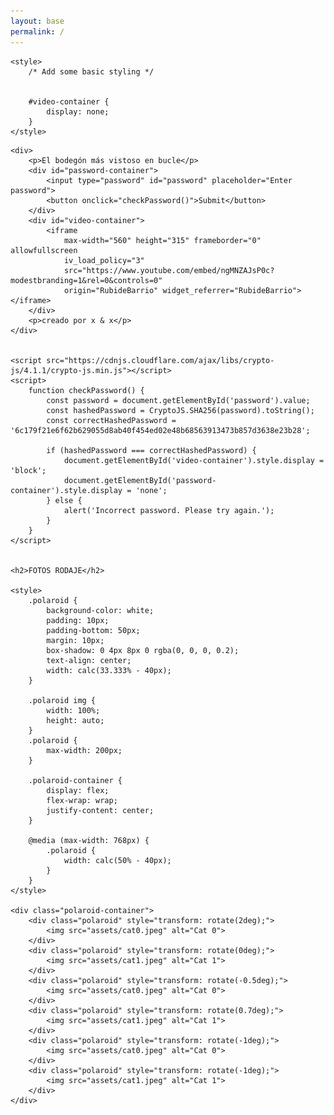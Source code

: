 ```yaml
---
layout: base
permalink: /
---
```


<link rel="stylesheet" href="styles/index.css">
<html lang="en">
<head>
    <meta charset="UTF-8">
    <meta name="viewport" content="width=device-width, initial-scale=1.0">
    <title>Rubi de Barrio</title>
    <link rel="icon" href="assets/favicon_estrellita.png" type="image/png">
    

    <style>
        /* Add some basic styling */

    
        #video-container {
            display: none;
        }
    </style>
</head>


<body>

    
    <div>
        <p>El bodegón más vistoso en bucle</p>
        <div id="password-container">
            <input type="password" id="password" placeholder="Enter password">
            <button onclick="checkPassword()">Submit</button>
        </div>
        <div id="video-container"> 
            <iframe
                max-width="560" height="315" frameborder="0" allowfullscreen
                iv_load_policy="3"
                src="https://www.youtube.com/embed/ngMNZAJsP0c?modestbranding=1&rel=0&controls=0"
                origin="RubideBarrio" widget_referrer="RubideBarrio"></iframe>
        </div>
        <p>creado por x & x</p>
    </div>
    
        
    <script src="https://cdnjs.cloudflare.com/ajax/libs/crypto-js/4.1.1/crypto-js.min.js"></script>
    <script>
        function checkPassword() {
            const password = document.getElementById('password').value;
            const hashedPassword = CryptoJS.SHA256(password).toString();
            const correctHashedPassword = '6c179f21e6f62b629055d8ab40f454ed02e48b68563913473b857d3638e23b28';

            if (hashedPassword === correctHashedPassword) {
                document.getElementById('video-container').style.display = 'block';
                document.getElementById('password-container').style.display = 'none';
            } else {
                alert('Incorrect password. Please try again.');
            }
        }
    </script>
    
    
    <h2>FOTOS RODAJE</h2>

    <style>
        .polaroid {
            background-color: white;
            padding: 10px;
            padding-bottom: 50px;
            margin: 10px;
            box-shadow: 0 4px 8px 0 rgba(0, 0, 0, 0.2);
            text-align: center;
            width: calc(33.333% - 40px);
        }

        .polaroid img {
            width: 100%;
            height: auto;
        }
        .polaroid {
            max-width: 200px;
        }

        .polaroid-container {
            display: flex;
            flex-wrap: wrap;
            justify-content: center;
        }

        @media (max-width: 768px) {
            .polaroid {
                width: calc(50% - 40px);
            }
        }
    </style>

    <div class="polaroid-container">
        <div class="polaroid" style="transform: rotate(2deg);">
            <img src="assets/cat0.jpeg" alt="Cat 0">
        </div>
        <div class="polaroid" style="transform: rotate(0deg);">
            <img src="assets/cat1.jpeg" alt="Cat 1">
        </div>
        <div class="polaroid" style="transform: rotate(-0.5deg);">
            <img src="assets/cat0.jpeg" alt="Cat 0">
        </div>
        <div class="polaroid" style="transform: rotate(0.7deg);">
            <img src="assets/cat1.jpeg" alt="Cat 1">
        </div>
        <div class="polaroid" style="transform: rotate(-1deg);">
            <img src="assets/cat0.jpeg" alt="Cat 0">
        </div>
        <div class="polaroid" style="transform: rotate(-1deg);">
            <img src="assets/cat1.jpeg" alt="Cat 1">
        </div>
    </div>

    
</body>
</html>

